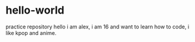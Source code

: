 # hello-world
practice repository 
hello i am alex, i am 16 and want to learn how to code, i like kpop and anime. 
